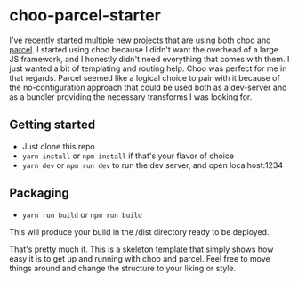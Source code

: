 # choo-parcel-starter

I've recently started multiple new projects that are using both [choo](https://choo.io/) and [parcel](https://parceljs.org/). I started using choo because I didn't want the overhead of a large JS framework, and I honestly didn't need everything that comes with them. I just wanted a bit of templating and routing help. Choo was perfect for me in that regards. Parcel seemed like a logical choice to pair with it because of the no-configuration approach that could be used both as a dev-server and as a bundler providing the necessary transforms I was looking for.

## Getting started

  - Just clone this repo
  - `yarn install` or `npm install` if that's your flavor of choice
  - `yarn dev` or `npm run dev` to run the dev server, and open localhost:1234

## Packaging

  - `yarn run build` or `npm run build`

This will produce your build in the /dist directory ready to be deployed.

That's pretty much it. This is a skeleton template that simply shows how easy it is to get up and running with choo and parcel. Feel free to move things around and change the structure to your liking or style.
